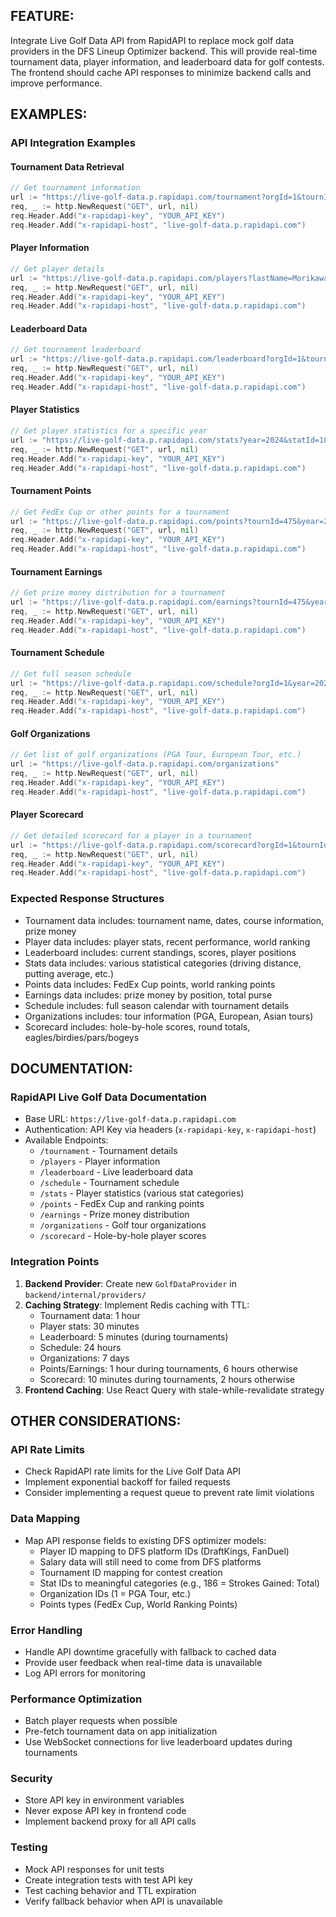 ## FEATURE:

Integrate Live Golf Data API from RapidAPI to replace mock golf data providers in the DFS Lineup Optimizer backend. This will provide real-time tournament data, player information, and leaderboard data for golf contests. The frontend should cache API responses to minimize backend calls and improve performance.

## EXAMPLES:

### API Integration Examples

#### Tournament Data Retrieval
```go
// Get tournament information
url := "https://live-golf-data.p.rapidapi.com/tournament?orgId=1&tournId=475&year=2024"
req, _ := http.NewRequest("GET", url, nil)
req.Header.Add("x-rapidapi-key", "YOUR_API_KEY")
req.Header.Add("x-rapidapi-host", "live-golf-data.p.rapidapi.com")
```

#### Player Information
```go
// Get player details
url := "https://live-golf-data.p.rapidapi.com/players?lastName=Morikawa&firstName=Collin&playerId=50525"
req, _ := http.NewRequest("GET", url, nil)
req.Header.Add("x-rapidapi-key", "YOUR_API_KEY")
req.Header.Add("x-rapidapi-host", "live-golf-data.p.rapidapi.com")
```

#### Leaderboard Data
```go
// Get tournament leaderboard
url := "https://live-golf-data.p.rapidapi.com/leaderboard?orgId=1&tournId=475&year=2024"
req, _ := http.NewRequest("GET", url, nil)
req.Header.Add("x-rapidapi-key", "YOUR_API_KEY")
req.Header.Add("x-rapidapi-host", "live-golf-data.p.rapidapi.com")
```

#### Player Statistics
```go
// Get player statistics for a specific year
url := "https://live-golf-data.p.rapidapi.com/stats?year=2024&statId=186"
req, _ := http.NewRequest("GET", url, nil)
req.Header.Add("x-rapidapi-key", "YOUR_API_KEY")
req.Header.Add("x-rapidapi-host", "live-golf-data.p.rapidapi.com")
```

#### Tournament Points
```go
// Get FedEx Cup or other points for a tournament
url := "https://live-golf-data.p.rapidapi.com/points?tournId=475&year=2024"
req, _ := http.NewRequest("GET", url, nil)
req.Header.Add("x-rapidapi-key", "YOUR_API_KEY")
req.Header.Add("x-rapidapi-host", "live-golf-data.p.rapidapi.com")
```

#### Tournament Earnings
```go
// Get prize money distribution for a tournament
url := "https://live-golf-data.p.rapidapi.com/earnings?tournId=475&year=2024"
req, _ := http.NewRequest("GET", url, nil)
req.Header.Add("x-rapidapi-key", "YOUR_API_KEY")
req.Header.Add("x-rapidapi-host", "live-golf-data.p.rapidapi.com")
```

#### Tournament Schedule
```go
// Get full season schedule
url := "https://live-golf-data.p.rapidapi.com/schedule?orgId=1&year=2024"
req, _ := http.NewRequest("GET", url, nil)
req.Header.Add("x-rapidapi-key", "YOUR_API_KEY")
req.Header.Add("x-rapidapi-host", "live-golf-data.p.rapidapi.com")
```

#### Golf Organizations
```go
// Get list of golf organizations (PGA Tour, European Tour, etc.)
url := "https://live-golf-data.p.rapidapi.com/organizations"
req, _ := http.NewRequest("GET", url, nil)
req.Header.Add("x-rapidapi-key", "YOUR_API_KEY")
req.Header.Add("x-rapidapi-host", "live-golf-data.p.rapidapi.com")
```

#### Player Scorecard
```go
// Get detailed scorecard for a player in a tournament
url := "https://live-golf-data.p.rapidapi.com/scorecard?orgId=1&tournId=475&year=2024&playerId=47504"
req, _ := http.NewRequest("GET", url, nil)
req.Header.Add("x-rapidapi-key", "YOUR_API_KEY")
req.Header.Add("x-rapidapi-host", "live-golf-data.p.rapidapi.com")
```

### Expected Response Structures
- Tournament data includes: tournament name, dates, course information, prize money
- Player data includes: player stats, recent performance, world ranking
- Leaderboard includes: current standings, scores, player positions
- Stats data includes: various statistical categories (driving distance, putting average, etc.)
- Points data includes: FedEx Cup points, world ranking points
- Earnings data includes: prize money by position, total purse
- Schedule includes: full season calendar with tournament details
- Organizations includes: tour information (PGA, European, Asian tours)
- Scorecard includes: hole-by-hole scores, round totals, eagles/birdies/pars/bogeys

## DOCUMENTATION:

### RapidAPI Live Golf Data Documentation
- Base URL: `https://live-golf-data.p.rapidapi.com`
- Authentication: API Key via headers (`x-rapidapi-key`, `x-rapidapi-host`)
- Available Endpoints:
  - `/tournament` - Tournament details
  - `/players` - Player information
  - `/leaderboard` - Live leaderboard data
  - `/schedule` - Tournament schedule
  - `/stats` - Player statistics (various stat categories)
  - `/points` - FedEx Cup and ranking points
  - `/earnings` - Prize money distribution
  - `/organizations` - Golf tour organizations
  - `/scorecard` - Hole-by-hole player scores

### Integration Points
1. **Backend Provider**: Create new `GolfDataProvider` in `backend/internal/providers/`
2. **Caching Strategy**: Implement Redis caching with TTL:
   - Tournament data: 1 hour
   - Player stats: 30 minutes
   - Leaderboard: 5 minutes (during tournaments)
   - Schedule: 24 hours
   - Organizations: 7 days
   - Points/Earnings: 1 hour during tournaments, 6 hours otherwise
   - Scorecard: 10 minutes during tournaments, 2 hours otherwise
3. **Frontend Caching**: Use React Query with stale-while-revalidate strategy

## OTHER CONSIDERATIONS:

### API Rate Limits
- Check RapidAPI rate limits for the Live Golf Data API
- Implement exponential backoff for failed requests
- Consider implementing a request queue to prevent rate limit violations

### Data Mapping
- Map API response fields to existing DFS optimizer models:
  - Player ID mapping to DFS platform IDs (DraftKings, FanDuel)
  - Salary data will still need to come from DFS platforms
  - Tournament ID mapping for contest creation
  - Stat IDs to meaningful categories (e.g., 186 = Strokes Gained: Total)
  - Organization IDs (1 = PGA Tour, etc.)
  - Points types (FedEx Cup, World Ranking Points)

### Error Handling
- Handle API downtime gracefully with fallback to cached data
- Provide user feedback when real-time data is unavailable
- Log API errors for monitoring

### Performance Optimization
- Batch player requests when possible
- Pre-fetch tournament data on app initialization
- Use WebSocket connections for live leaderboard updates during tournaments

### Security
- Store API key in environment variables
- Never expose API key in frontend code
- Implement backend proxy for all API calls

### Testing
- Mock API responses for unit tests
- Create integration tests with test API key
- Test caching behavior and TTL expiration
- Verify fallback behavior when API is unavailable
